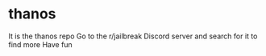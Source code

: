 # thanos
It is the thanos repo
Go to the r/jailbreak Discord server and search for it to find more
Have fun
